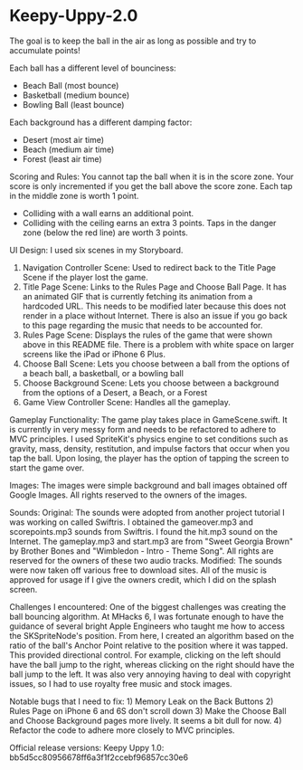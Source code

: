 # Keepy-Uppy-2.0
The goal is to keep the ball in the air as long as possible and try to 
accumulate points!

Each ball has a different level of bounciness:
- Beach Ball (most bounce)
- Basketball (medium bounce)
- Bowling Ball (least bounce)

Each background has a different damping factor:
- Desert (most air time)
- Beach (medium air time)
- Forest (least air time)

Scoring and Rules: You cannot tap the ball when it is in the score zone.
Your score is only incremented if you get the ball above the score zone.
Each tap in the middle zone is worth 1 point.
- Colliding with a wall earns an additional point.
- Colliding with the ceiling earns an extra 3 points.
Taps in the danger zone (below the red line) are worth 3 points.

UI Design: I used six scenes in my Storyboard. 
1) Navigation Controller Scene: Used to redirect back to the Title Page Scene 
if the player lost the game.
2) Title Page Scene: Links to the Rules Page and Choose Ball Page. It has an 
animated GIF that is currently fetching its animation from a hardcoded URL. 
This needs to be modified later because this does not render in a place without
Internet. There is also an issue if you go back to this page regarding the 
music that needs to be accounted for.
3) Rules Page Scene: Displays the rules of the game that were shown above in
this README file. There is a problem with white space on larger screens like
the iPad or iPhone 6 Plus.
4) Choose Ball Scene: Lets you choose between a ball from the options of a 
beach ball, a basketball, or a bowling ball
5) Choose Background Scene: Lets you choose between a background from the 
options of a Desert, a Beach, or a Forest
6) Game View Controller Scene: Handles all the gameplay.

Gameplay Functionality: The game play takes place in GameScene.swift. It is 
currently in very messy form and needs to be refactored to adhere to MVC 
principles. I used SpriteKit's physics engine to set conditions such as
gravity, mass, density, restitution, and impulse factors that occur when you
tap the ball. Upon losing, the player has the option of tapping the screen to
start the game over.

Images: The images were simple background and ball images obtained off Google 
Images. All rights reserved to the owners of the images.

Sounds: 
Original:
The sounds were adopted from another project tutorial I was working on
called Swiftris. I obtained the gameover.mp3 and scorepoints.mp3 sounds from 
Swiftris. I found the hit.mp3 sound on the Internet. The gameplay.mp3 and 
start.mp3 are from "Sweet Georgia Brown" by Brother Bones and "Wimbledon - 
Intro - Theme Song". All rights are reserved for the owners of these two audio
tracks.
Modified:
The sounds were now taken off various free to download sites. All of the music
is approved for usage if I give the owners credit, which I did on the splash
screen.

Challenges I encountered: One of the biggest challenges was creating the ball
bouncing algorithm. At MHacks 6, I was fortunate enough to have the guidance
of several bright Apple Engineers who taught me how to access the 
SKSpriteNode's position. From here, I created an algorithm based on the ratio
of the ball's Anchor Point relative to the position where it was tapped. This
provided directional control. For example, clicking on the left should have the
ball jump to the right, whereas clicking on the right should have the ball jump
to the left. It was also very annoying having to deal with copyright issues, so
I had to use royalty free music and stock images.

Notable bugs that I need to fix: 1) Memory Leak on the Back Buttons
2) Rules Page on iPhone 6 and 6S don't scroll down
3) Make the Choose Ball and Choose Background pages more lively. It seems a bit
dull for now.
4) Refactor the code to adhere more closely to MVC principles.

Official release versions:
Keepy Uppy 1.0: bb5d5cc80956678ff6a3f1f2ccebf96857cc30e6